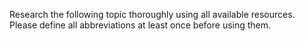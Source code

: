 Research the following topic thoroughly using all available resources. Please define all abbreviations at least once before using them.